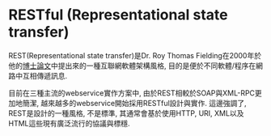 # RESTful \(Representational state transfer\)

REST\(Representational state transfer\)是Dr. Roy Thomas Fielding在2000年於他的[博士論文](http://www.ics.uci.edu/~fielding/pubs/dissertation/rest_arch_style.htm)中提出來的一種互聯網軟體架構風格, 目的是便於不同軟體/程序在網路中互相傳遞訊息.

目前在三種主流的webservice實作方案中, 由於REST相較於SOAP與XML-RPC更加地簡潔, 越來越多的webservice開始採用RESTful設計與實作. 這邊強調了, REST是設計的一種風格, 不是標準, 其通常會基於使用HTTP, URI, XML以及HTML這些現有廣泛流行的協議與標穩.

